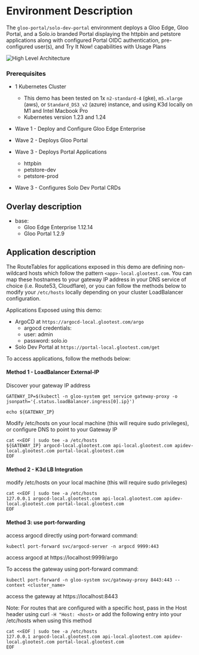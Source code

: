 # Environment Description
The `gloo-portal/solo-dev-portal` environment deploys a Gloo Edge, Gloo Portal, and a Solo.io branded Portal displaying the httpbin and petstore applications along with configured Portal OIDC authentication, pre-configured user(s), and Try It Now! capabilities with Usage Plans

![High Level Architecture](.images/gloo-edge-solo-dev-portal-arch-1a.png)

### Prerequisites
- 1 Kubernetes Cluster
    - This demo has been tested on 1x `n2-standard-4` (gke), `m5.xlarge` (aws), or `Standard_DS3_v2` (azure) instance, and using K3d locally on M1 and Intel Macbook Pro
    - Kubernetes version 1.23 and 1.24

- Wave 1 - Deploy and Configure Gloo Edge Enterprise
- Wave 2 - Deploys Gloo Portal
- Wave 3 - Deploys Portal Applications
    - httpbin
    - petstore-dev
    - petstore-prod
- Wave 3 - Configures Solo Dev Portal CRDs

## Overlay description
- base:
    - Gloo Edge Enterprise 1.12.14
    - Gloo Portal 1.2.9

## Application description

The RouteTables for applications exposed in this demo are defining non-wildcard hosts which follow the pattern `<app>-local.glootest.com`. You can map these hostnames to your gateway IP address in your DNS service of choice (i.e. Route53, Cloudflare), or you can follow the methods below to modify your `/etc/hosts` locally depending on your cluster LoadBalancer configuration.

Applications Exposed using this demo:
- ArgoCD at `https://argocd-local.glootest.com/argo`
    - argocd credentials:
    - user: admin
    - password: solo.io
- Solo Dev Portal at `https://portal-local.glootest.com/get`

To access applications, follow the methods below:

#### Method 1 - LoadBalancer External-IP

Discover your gateway IP address
```
GATEWAY_IP=$(kubectl -n gloo-system get service gateway-proxy -o jsonpath='{.status.loadBalancer.ingress[0].ip}')

echo ${GATEWAY_IP}
```

Modify /etc/hosts on your local machine (this will require sudo privileges), or configure DNS to point to your Gateway IP
```
cat <<EOF | sudo tee -a /etc/hosts
${GATEWAY_IP} argocd-local.glootest.com api-local.glootest.com apidev-local.glootest.com portal-local.glootest.com
EOF
```

#### Method 2 - K3d LB Integration
modify /etc/hosts on your local machine (this will require sudo privileges)
```
cat <<EOF | sudo tee -a /etc/hosts
127.0.0.1 argocd-local.glootest.com api-local.glootest.com apidev-local.glootest.com portal-local.glootest.com
EOF
```

#### Method 3: use port-forwarding

access argocd directly using port-forward command:
```
kubectl port-forward svc/argocd-server -n argocd 9999:443
```
access argocd at https://localhost:9999/argo




To access the gateway using port-forward command:
```
kubectl port-forward -n gloo-system svc/gateway-proxy 8443:443 --context <cluster_name>
```
access the gateway at https://localhost:8443


Note: For routes that are configured with a specific host, pass in the Host header using curl `-H "Host: <host>` or add the following entry into your /etc/hosts when using this method
```
cat <<EOF | sudo tee -a /etc/hosts
127.0.0.1 argocd-local.glootest.com api-local.glootest.com apidev-local.glootest.com portal-local.glootest.com
EOF
```